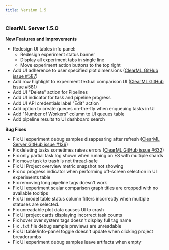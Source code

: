 ```yaml
---
title: Version 1.5
---
```


### ClearML Server 1.5.0

**New Features and Improvements**
* Redesign UI tables info panel:
    * Redesign experiment status banner
    * Display all experiment tabs in single line
    * Move experiment action buttons to the top right
* Add UI adherence to user specified plot dimensions ([ClearML GitHub issue #587](https://github.com/clearml/clearml/issues/587))
* Add row highlight to experiment textual comparison UI ([ClearML GitHub issue #581](https://github.com/clearml/clearml/issues/581))
* Add UI "Delete" action for Pipelines
* Add UI indicator for task and pipeline progress
* Add UI API credentials label "Edit" action
* Add option to create queues on-the-fly when enqueuing tasks in UI
* Add "Number of Workers" column to UI queues table
* Add pipeline results to UI dashboard search

**Bug Fixes**
* Fix UI experiment debug samples disappearing after refresh ([ClearML Server GitHub issue #136](https://github.com/clearml/clearml-server/issues/136))
* Fix deleting tasks sometimes raises errors ([ClearML GitHub issue #632](https://github.com/clearml/clearml/issues/632))
* Fix only partial task log shown when running on ES with multiple shards
* Fix move task to trash is not thread-safe
* Fix UI Project overview metric snapshot not showing
* Fix no progress indicator when performing off-screen selection in UI experiments table
* Fix removing long pipeline tags doesn't work
* Fix UI experiment scalar comparison graph titles are cropped with no available tooltips
* Fix UI model table status column filters incorrectly when multiple statuses are selected. 
* Fix unreadable plot data causes UI to crash
* Fix UI project cards displaying incorrect task counts
* Fix hover over system tags doesn't display full tag name
* Fix `.txt` file debug sample previews are unreadable
* Fix UI table/info-panel toggle doesn't update when clicking project breadcrumbs
* Fix UI experiment debug samples leave artifacts when empty 
